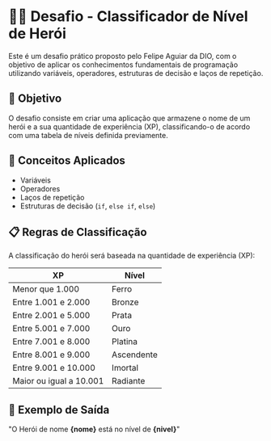 # 🧙‍♂️ Desafio - Classificador de Nível de Herói

Este é um desafio prático proposto pelo Felipe Aguiar da DIO, com o objetivo de aplicar os conhecimentos fundamentais de programação utilizando variáveis, operadores, estruturas de decisão e laços de repetição.

## 🚀 Objetivo

O desafio consiste em criar uma aplicação que armazene o nome de um herói e a sua quantidade de experiência (XP), classificando-o de acordo com uma tabela de níveis definida previamente.

## 🧠 Conceitos Aplicados

- Variáveis
- Operadores
- Laços de repetição
- Estruturas de decisão (`if`, `else if`, `else`)

## 📋 Regras de Classificação

A classificação do herói será baseada na quantidade de experiência (XP):

| XP                        | Nível      |
|---------------------------|------------|
| Menor que 1.000           | Ferro      |
| Entre 1.001 e 2.000       | Bronze     |
| Entre 2.001 e 5.000       | Prata      |
| Entre 5.001 e 7.000       | Ouro       |
| Entre 7.001 e 8.000       | Platina    |
| Entre 8.001 e 9.000       | Ascendente |
| Entre 9.001 e 10.000      | Imortal    |
| Maior ou igual a 10.001   | Radiante   |

## 🧾 Exemplo de Saída

"O Herói de nome **{nome}** está no nível de  **{nivel}**"

